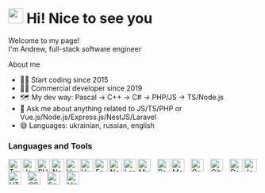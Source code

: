 <h1>
 <img src="https://emojis.slackmojis.com/emojis/images/1531849430/4246/blob-sunglasses.gif?1531849430" width="30"/>
<!--  <img src="https://emojis.slackmojis.com/emojis/images/1643514733/7377/hello_fox.gif?1643514733" width="40"/>  -->
 Hi! Nice to see you
</h1>

<p>
 Welcome to my page!</br> 
 I'm Andrew, full-stack software engineer
</p>

About me
- 👨‍💻 Start coding since 2015
- 👨‍💼 Commercial developer since 2019
- 🗺️ My dev way: Pascal -> C++ -> C# -> PHP/JS -> TS/Node.js
- 💬 Ask me about anything related to JS/TS/PHP or Vue.js/Node.js/Express.js/NestJS/Laravel
- 😄 Languages: ukrainian, russian, english


### Languages and Tools

<img align="left" alt="TypeScript" width="26px" src="https://cdn.jsdelivr.net/gh/devicons/devicon/icons/typescript/typescript-original.svg" />
<img align="left" alt="JavaScript" width="26px" src="https://cdn.jsdelivr.net/gh/devicons/devicon/icons/javascript/javascript-original.svg" />
<img align="left" alt="PHP" width="26px"  src="https://cdn.jsdelivr.net/gh/devicons/devicon/icons/php/php-plain.svg" />

<img align="left" alt="Node.js" width="26px" src="https://cdn.jsdelivr.net/gh/devicons/devicon/icons/nodejs/nodejs-original.svg"/>  
<img align="left" alt="Vue.js" width="26px"  src="https://cdn.jsdelivr.net/gh/devicons/devicon/icons/vuejs/vuejs-original-wordmark.svg" />
<img align="left" alt="Vuetify" width="26px" src="https://cdn.jsdelivr.net/gh/devicons/devicon/icons/vuetify/vuetify-original.svg" />
          

<img align="left" alt="Express" width="26px" src="https://cdn.jsdelivr.net/gh/devicons/devicon/icons/express/express-original.svg" />
<!--<img align="left" alt="Express" width="26px" src="https://cdn.jsdelivr.net/gh/devicons/devicon/icons/express/express-original-wordmark.svg" />-->
<img align="left" alt="NestJS" width="26px" src="https://cdn.jsdelivr.net/gh/devicons/devicon/icons/nestjs/nestjs-plain.svg" />
<img align="left" alt="Laravel" width="26px" src="https://cdn.jsdelivr.net/gh/devicons/devicon/icons/laravel/laravel-plain.svg" />

<img align="left" alt="MySQL" width="26px" src="https://cdn.jsdelivr.net/gh/devicons/devicon/icons/mysql/mysql-original.svg" style="padding-right:10px;" />
<img align="left" alt="PostgreSQL" width="26px" src="https://cdn.jsdelivr.net/gh/devicons/devicon/icons/postgresql/postgresql-original-wordmark.svg" />       
<img align="left" alt="MongoDB" width="26px" src="https://cdn.jsdelivr.net/gh/devicons/devicon/icons/mongodb/mongodb-original.svg" style="padding-right:10px;" />

<img align="left" alt="GraphQL" width="26px" src="https://cdn.jsdelivr.net/gh/devicons/devicon/icons/graphql/graphql-plain.svg" style="padding-right:10px;" />
<img align="left" alt="Git" width="26px" src="https://cdn.jsdelivr.net/gh/devicons/devicon/icons/git/git-original.svg" style="padding-right:10px;" />

<img align="left" alt="Docker" width="26px"  src="https://cdn.jsdelivr.net/gh/devicons/devicon/icons/docker/docker-plain.svg" />
<img align="left" alt="Jest" width="26px"  src="https://cdn.jsdelivr.net/gh/devicons/devicon/icons/jest/jest-plain.svg" />
      
<img align="left" alt="HTML5" width="26px" src="https://cdn.jsdelivr.net/gh/devicons/devicon/icons/html5/html5-original.svg" style="padding-right:10px;" />
<img align="left" alt="CSS3" width="26px" src="https://cdn.jsdelivr.net/gh/devicons/devicon/icons/css3/css3-original.svg" style="padding-right:10px;" />
<img align="left" alt="Sass" width="26px" src="https://cdn.jsdelivr.net/gh/devicons/devicon/icons/sass/sass-original.svg" style="padding-right:10px;" />
<img align="left" alt="Visual Studio Code" width="26px" src="https://cdn.jsdelivr.net/gh/devicons/devicon/icons/vscode/vscode-original.svg" style="padding-right:10px;" />


<br/>


<!--
<p >
 <img float="right" src="https://octodex.github.com/images/hula_loop_octodex03.gif" width="250px">
</p>
-->

<!--
**andrewrunner/andrewrunner** is a ✨ _special_ ✨ repository because its `README.md` (this file) appears on your GitHub profile.
https://octodex.github.com/images/hula_loop_octodex03.gif
Here are some ideas to get you started:
- 👨‍💻 Start coding since 2015
- 🗺️ Pascal -> C++ -> C# -> JS
- 🔭 I’m currently working on ...
- 🌱 I’m currently learning ...
- 👯 I’m looking to collaborate on ...
- 🤔 I’m looking for help with ...
- 💬 Ask me about ...
- 📫 How to reach me: ...
- 😄 Pronouns: ...
- ⚡ Fun fact: ...

- 🔭 I’m currently working on ...
- 🌱 I’m currently learning ...
- 👯 I’m looking to collaborate on ...
- 🤔 I’m looking for help with ...
- 💬 Ask me about ...
- 📫 How to reach me: ...
- 😄 Pronouns: ...
- ⚡ Fun fact: ...
-->
